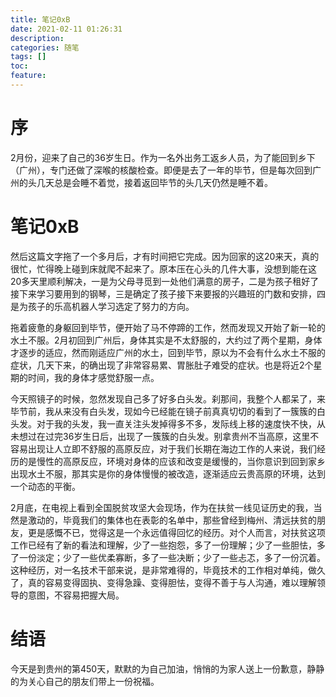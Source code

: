 ```yaml
---
title: 笔记0xB 
date: 2021-02-11 01:26:31 
description:
categories: 随笔 
tags: []
toc:
feature:
---
```


# 序

2月份，迎来了自己的36岁生日。作为一名外出务工返乡人员，为了能回到乡下（广州），专门还做了深喉的核酸检查。即便是去了一年的毕节，但是每次回到广州的头几天总是会睡不着觉，接着返回毕节的头几天仍然是睡不着。

<!-- more -->

# 笔记0xB

然后这篇文字拖了一个多月后，才有时间把它完成。因为回家的这20来天，真的很忙，忙得晚上碰到床就爬不起来了。原本压在心头的几件大事，没想到能在这20多天里顺利解决，一是为父母寻觅到一处他们满意的房子，二是为孩子租好了接下来学习要用到的钢琴，三是确定了孩子接下来要报的兴趣班的门数和安排，四是为孩子的乐高机器人学习选定了努力的方向。

拖着疲惫的身躯回到毕节，便开始了马不停蹄的工作，然而发现又开始了新一轮的水土不服。2月初回到广州后，身体其实是不太舒服的，大约过了两个星期，身体才逐步的适应，然而刚适应广州的水土，回到毕节，原以为不会有什么水土不服的症状，几天下来，的确出现了非常容易累、胃胀肚子难受的症状。也是将近2个星期的时间，我的身体才感觉舒服一点。

今天照镜子的时候，忽然发现自己多了好多白头发。刹那间，我整个人都呆了，来毕节前，我从来没有白头发，现如今已经能在镜子前真真切切的看到了一簇簇的白头发。对于我的头发，我一直关注头发掉得多不多，发际线上移的速度快不快，从未想过在过完36岁生日后，出现了一簇簇的白头发。别拿贵州不当高原，这里不容易出现让人立即不舒服的高原反应，对于我们长期在海边工作的人来说，我们经历的是慢性的高原反应，环境对身体的应该和改变是缓慢的，当你意识到回到家乡出现水土不服，那其实是你的身体慢慢的被改造，逐渐适应云贵高原的环境，达到一个动态的平衡。

2月底，在电视上看到全国脱贫攻坚大会现场，作为在扶贫一线见证历史的我，当然是激动的，毕竟我们的集体也在表彰的名单中，那些曾经到梅州、清远扶贫的朋友，更是感慨不已，觉得这是一个永远值得回忆的经历。对个人而言，对扶贫这项工作已经有了新的看法和理解，少了一些抱怨，多了一份理解；少了一些胆怯，多了一份淡定；少了一些优柔寡断，多了一些决断；少了一些忐忑，多了一份沉着。这种经历，对一名技术干部来说，是非常难得的，毕竟技术的工作相对单纯，做久了，真的容易变得固执、变得急躁、变得胆怯，变得不善于与人沟通，难以理解领导的意图，不容易把握大局。

# 结语

今天是到贵州的第450天，默默的为自己加油，悄悄的为家人送上一份歉意，静静的为关心自己的朋友们带上一份祝福。